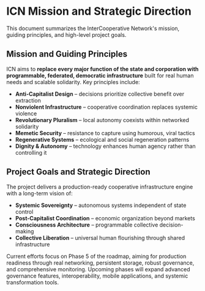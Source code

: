 # ICN Mission and Strategic Direction

This document summarizes the InterCooperative Network's mission, guiding principles, and high-level project goals.

## Mission and Guiding Principles

ICN aims to **replace every major function of the state and corporation with programmable, federated, democratic infrastructure** built for real human needs and scalable solidarity. Key principles include:

- **Anti-Capitalist Design** – decisions prioritize collective benefit over extraction
- **Nonviolent Infrastructure** – cooperative coordination replaces systemic violence
- **Revolutionary Pluralism** – local autonomy coexists within networked solidarity
- **Memetic Security** – resistance to capture using humorous, viral tactics
- **Regenerative Systems** – ecological and social regeneration patterns
- **Dignity & Autonomy** – technology enhances human agency rather than controlling it

## Project Goals and Strategic Direction

The project delivers a production-ready cooperative infrastructure engine with a long-term vision of:

- **Systemic Sovereignty** – autonomous systems independent of state control
- **Post-Capitalist Coordination** – economic organization beyond markets
- **Consciousness Architecture** – programmable collective decision-making
- **Collective Liberation** – universal human flourishing through shared infrastructure

Current efforts focus on Phase 5 of the roadmap, aiming for production readiness through real networking, persistent storage, robust governance, and comprehensive monitoring. Upcoming phases will expand advanced governance features, interoperability, mobile applications, and systemic transformation tools.
